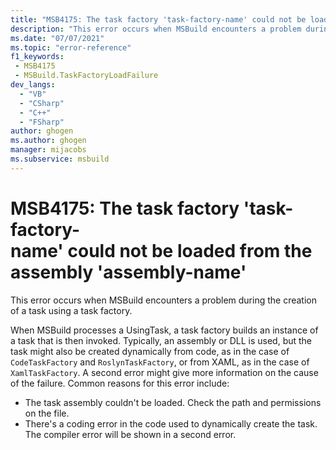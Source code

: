 ```yaml
---
title: "MSB4175: The task factory 'task-factory-name' could not be loaded from the assembly 'assembly-name'."
description: "This error occurs when MSBuild encounters a problem during the creation of a task using a task factory."
ms.date: "07/07/2021"
ms.topic: "error-reference"
f1_keywords:
 - MSB4175
 - MSBuild.TaskFactoryLoadFailure
dev_langs:
  - "VB"
  - "CSharp"
  - "C++"
  - "FSharp"
author: ghogen
ms.author: ghogen
manager: mijacobs
ms.subservice: msbuild
---
```

# MSB4175: The task factory 'task-factory-name' could not be loaded from the assembly 'assembly-name'

This error occurs when MSBuild encounters a problem during the creation of a task using a task factory.

When MSBuild processes a UsingTask, a task factory builds an instance of a task that is then invoked. Typically, an assembly or DLL is used, but the task might also be created dynamically from code, as in the case of `CodeTaskFactory` and `RoslynTaskFactory`, or from XAML, as in the case of `XamlTaskFactory`. A second error might give more information on the cause of the failure. Common reasons for this error include:

- The task assembly couldn't be loaded. Check the path and permissions on the file.
- There's a coding error in the code used to dynamically create the task. The compiler error will be shown in a second error.
